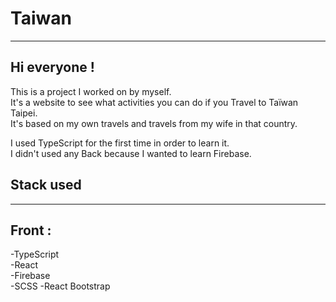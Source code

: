 # Taiwan

---

## Hi everyone !

This is a project I worked on by myself.  
It's a website to see what activities you can do if you Travel to Taïwan Taipei.  
It's based on my own travels and travels from my wife in that country.

I used TypeScript for the first time in order to learn it.  
I didn't used any Back because I wanted to learn Firebase.

## Stack used

---

## Front :

-TypeScript  
-React  
-Firebase  
-SCSS
-React Bootstrap
